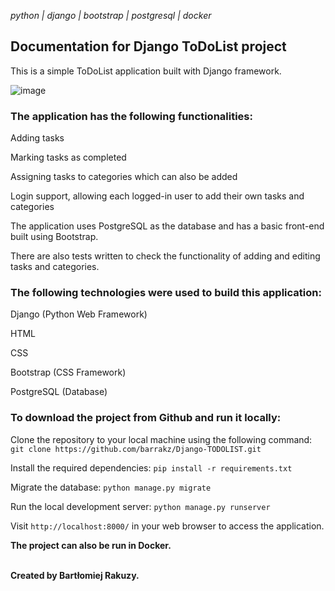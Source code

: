 <i>python | django | bootstrap | postgresql | docker</i>

<h2>Documentation for Django ToDoList project</h2>

This is a simple ToDoList application built with Django framework.

![image](https://user-images.githubusercontent.com/96372115/218262498-de430003-d973-4b3b-93ef-479043d377c1.png)


<h3>The application has the following functionalities:</h3>

Adding tasks

Marking tasks as completed

Assigning tasks to categories which can also be added

Login support, allowing each logged-in user to add their own tasks and categories


The application uses PostgreSQL as the database and has a basic front-end built using Bootstrap. 

There are also tests written to check the functionality of adding and editing tasks and categories.

<h3>The following technologies were used to build this application:</h3>

Django (Python Web Framework)

HTML

CSS

Bootstrap (CSS Framework)

PostgreSQL (Database)





<h3>To download the project from Github and run it locally:</h3>

Clone the repository to your local machine using the following command:``` git clone https://github.com/barrakz/Django-TODOLIST.git```
  
Install the required dependencies: ```pip install -r requirements.txt```
  
Migrate the database: ```python manage.py migrate```
  
Run the local development server: ```python manage.py runserver```
  
Visit ```http://localhost:8000/``` in your web browser to access the application.<br><b>

The project can also be run in Docker. <br><br>


Created by Bartłomiej Rakuzy. 
  
 
